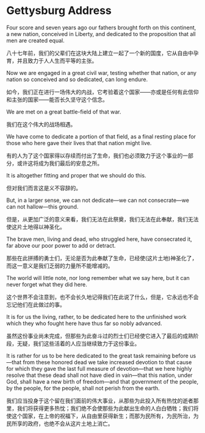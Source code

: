 # Gettysburg Address

Four score and seven years ago our fathers brought forth on this continent, a new nation, conceived in Liberty, and dedicated to the proposition that all men are created equal.

八十七年前，我们的父辈们在这块大陆上建立一起了一个新的国度，它从自由中孕育，并且致力于人人生而平等的主张。

Now we are engaged in a great civil war, testing whether that nation, or any nation so conceived and so dedicated, can long endure.

如今，我们正在进行一场伟大的内战，它考验着这个国家——亦或是任何有此信仰和主张的国家——能否长久坚守这个信念。

We are met on a great battle-field of that war. 

我们在这个伟大的战场相遇。

We have come to dedicate a portion of that field, as a final resting place for those who here gave their lives that that nation might live.

有的人为了这个国家得以存续而付出了生命，我们也必须致力于这个事业的一部分，或许这将成为我们最后的安息之所。

It is altogether fitting and proper that we should do this.

但对我们而言这是义不容辞的。

But, in a larger sense, we can not dedicate—we can not consecrate—we can not hallow—this ground.

但是，从更加广泛的意义来看，我们无法在此祭奠，我们无法在此奉献，我们无法使这片土地得以神圣化。

The brave men, living and dead, who struggled here, have consecrated it, far above our poor power to add or detract. 

那些在此拼搏的勇士们，无论是否为此奉献了生命，已经使(这片土地)神圣化了，而这一意义是我们乏弱的力量所不能增减的。

The world will little note, nor long remember what we say here, but it can never forget what they did here. 

这个世界不会注意到，也不会长久地记得我们在此说了什么，但是，它永远也不会忘记他们在此做过的事。

It is for us the living, rather, to be dedicated here to the unfinished work which they who fought here have thus far so nobly advanced. 

虽然这份事业尚未完成，但那些为此奋斗过的烈士们已经使它进入了最后的成熟阶段，无疑，我们这些活着的人应当继续致力于这份事业。

It is rather for us to be here dedicated to the great task remaining before us—that from these honored dead we take increased devotion to that cause for which they gave the last full measure of devotion—that we here highly resolve that these dead shall not have died in vain—that this nation, under God, shall have a new birth of freedom—and that government of the people, by the people, for the people, shall not perish from the earth.

我们应当投身于这个留在我们面前的伟大事业，从那些为此投入所有热忱的逝者那里，我们将获得更多热忱；我们绝不会使那些为此献出生命的人白白牺牲；我们将使这个国家，在上帝的祝福下，从自由里获得新生；而那为民所有，为民所治，为民所享的政府，也绝不会从这片土地上消亡。
